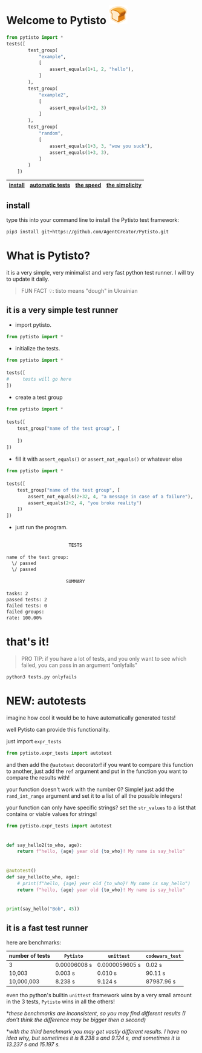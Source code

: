 # Welcome to Pytisto <img src="logo.png" width="50"/></img>

```python
from pytisto import *
tests([
        test_group(
            "example",
            [
                assert_equals(1+1, 2, "hello"),
            ]
        ),
        test_group(
            "example2",
            [
                assert_equals(1+2, 3)
            ]
        ),
        test_group(
            "random",
            [
                assert_equals(1+3, 3, "wow you suck"),
                assert_equals(1+3, 3),
            ]
        )
    ])

```
| [install](#install) | [automatic tests](#new-autotests) | [the speed](#it-is-a-fast-test-runner) | [the simplicity](#it-is-a-very-simple-test-runner) |
|---------------------|-----------------------------------|----------------------------------------|----------------------------------------------------|


## install

type this into your command line to install the Pytisto test framework:

```
pip3 install git+https://github.com/AgentCreator/Pytisto.git
```

# What is Pytisto?

it is a very simple, very minimalist and very fast python test runner.
I will try to update it daily.

> FUN FACT 💡: tisto means "dough" in Ukrainian
## it is a very simple test runner
- import pytisto.
```python
from pytisto import *
```
- initialize the tests.
```python
from pytisto import *

tests([
#     tests will go here
])
```
- create a test group
```python
from pytisto import *

tests([
    test_group("name of the test group", [
        
    ])
])
```
- fill it with ```assert_equals()``` or ```assert_not_equals()``` or whatever else
```python
from pytisto import *

tests([
    test_group("name of the test group", [
        assert_not_equals(2+32, 4, "a message in case of a failure"),
        assert_equals(2+2, 4, "you broke reality")
    ])
])
```
- just run the program.
```

                       TESTS                        

name of the test group:
  \/ passed
  \/ passed

                      SUMMARY                       

tasks: 2
passed tests: 2
failed tests: 0
failed groups: 
rate: 100.00%
```
# **that's it!**
> PRO TIP: if you have a lot of tests, and you only want to see which failed, you can pass in an argument "onlyfails"
```commandline
python3 tests.py onlyfails
```

# NEW: autotests

imagine how cool it would be to have automatically generated tests!

well Pytisto can provide this functionality.

just import ```expr_tests```
```python
from pytisto.expr_tests import autotest
```
and then add the ```@autotest``` decorator!
if you want to compare this function to another, just add the ```ref``` argument and put in the function you want to compare the results with!

your function doesn't work with the number 0? Simple!
just add the ```rand_int_range``` argument and set it to a list of all the possible integers!

your function can only have specific strings? set the ```str_values``` to a list that contains or viable values for strings!

```python
from pytisto.expr_tests import autotest


def say_hello2(to_who, age):
    return f"hello, {age} year old {to_who}! My name is say_hello"


@autotest()
def say_hello(to_who, age):
    # print(f"hello, {age} year old {to_who}! My name is say_hello")
    return f"hello, {age} year old {to_who}! My name is say_hello"


print(say_hello("Bob", 45))

```


## it is a fast test runner

here are benchmarks:

| number of tests | ```Pytisto``` | ```unittest``` | ```codewars_test``` |
|-----------------|---------------|----------------|---------------------|
| 3               | 0.00006008 s  | 0.0000059605 s | 0.02 s              |
| 10,003          | 0.003 s       | 0.010 s        | 90.11 s             |
| 10,000,003      | 8.238 s       | 9.124 s        | 87987.96 s          |

even tho python's builtin ```unittest``` framework wins by a very small amount in the 3 tests, ```Pytisto``` wins in all the others!

**these benchmarks are inconsistent, so you may find different results (I don't think the difference may be bigger then a second)*


**with the third benchmark you may get vastly different results. I have no idea why, but sometimes it is 8.238 s and 9.124 s, and sometimes it is 13.237 s and 15.197 s.*